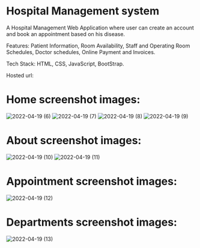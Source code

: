 # Hospital Management system
A Hospital Management Web Application where user can create an account and book an appointment based on his disease.

Features: Patient Information, Room Availability, Staff and Operating Room Schedules, Doctor schedules, Online Payment and Invoices.

Tech Stack: HTML, CSS, JavaScript, BootStrap.

Hosted url: 
# Home screenshot images:
![2022-04-19 (6)](https://user-images.githubusercontent.com/96227238/163949951-5684d829-1a5d-4003-af47-ca835ed4cbdd.png)
![2022-04-19 (7)](https://user-images.githubusercontent.com/96227238/163949968-8ea8ee72-1a19-4f36-ac44-1023aab18099.png)
![2022-04-19 (8)](https://user-images.githubusercontent.com/96227238/163949980-7432d50e-f134-4b67-be0a-5493cce0a5a8.png)
![2022-04-19 (9)](https://user-images.githubusercontent.com/96227238/163950002-1d7d6d46-5d48-4499-aa62-dbab4d6f4444.png)
# About screenshot images:
![2022-04-19 (10)](https://user-images.githubusercontent.com/96227238/163950402-abbcc0a8-e498-4e15-975f-3bb581f78468.png)
![2022-04-19 (11)](https://user-images.githubusercontent.com/96227238/163950525-aafb037c-8e6a-415a-bb9a-f9663ea18fcf.png)
# Appointment screenshot images:
![2022-04-19 (12)](https://user-images.githubusercontent.com/96227238/163950996-27769471-cb4f-4841-ba34-42631224620e.png)
# Departments screenshot images:
![2022-04-19 (13)](https://user-images.githubusercontent.com/96227238/163951457-da176206-f8da-4e38-83ee-a310ff203d83.png)
